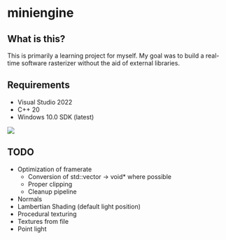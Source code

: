 # miniengine

## What is this?
This is primarily a learning project for myself. My goal was to build a real-time software rasterizer without the aid of external libraries.

## Requirements
- Visual Studio 2022
- C++ 20
- Windows 10.0 SDK (latest)

![](https://github.com/thomascswalker/miniengine/blob/e99b5a63a63e2cab16f54befa923bdc81b38a659/teapot.gif)

## TODO
- Optimization of framerate
  - Conversion of std::vector -> void* where possible
  - Proper clipping
  - Cleanup pipeline
- Normals
- Lambertian Shading (default light position)
- Procedural texturing
- Textures from file
- Point light
